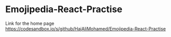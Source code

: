 # Emojipedia-React-Practise
Link for the home page https://codesandbox.io/s/github/HajAliMohamed/Emojipedia-React-Practise
